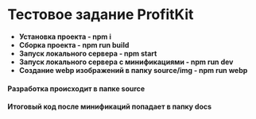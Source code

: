 # Тестовое задание ProfitKit

* **Установка проекта - npm i**
* **Сборка проекта - npm run build**
* **Запуск локального сервера - npm start**
* **Запуск локального сервера с минификациями - npm run dev**
* **Создание webp изображений в папку source/img - npm run webp**
<!-- * **Тестирование кода - npm test**
*Editorconfig, stylelint, eslint* -->

#### Разработка происходит в папке source
#### Итоговый код после минификаций попадает в папку docs
